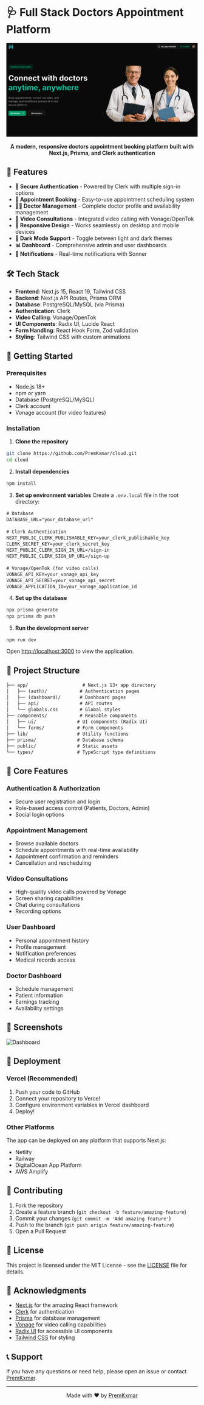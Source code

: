 # 🩺 Full Stack Doctors Appointment Platform

<p align="center">
  <img src="public/hero.png" alt="project-image">
</p>

<p align="center">
  <strong>A modern, responsive doctors appointment booking platform built with Next.js, Prisma, and Clerk authentication</strong>
</p>

## 🌟 Features

- **🔐 Secure Authentication** - Powered by Clerk with multiple sign-in options
- **📅 Appointment Booking** - Easy-to-use appointment scheduling system
- **👨‍⚕️ Doctor Management** - Complete doctor profile and availability management
- **🎥 Video Consultations** - Integrated video calling with Vonage/OpenTok
- **📱 Responsive Design** - Works seamlessly on desktop and mobile devices
- **🌙 Dark Mode Support** - Toggle between light and dark themes
- **📊 Dashboard** - Comprehensive admin and user dashboards
- **🔔 Notifications** - Real-time notifications with Sonner

## 🛠️ Tech Stack

- **Frontend**: Next.js 15, React 19, Tailwind CSS
- **Backend**: Next.js API Routes, Prisma ORM
- **Database**: PostgreSQL/MySQL (via Prisma)
- **Authentication**: Clerk
- **Video Calling**: Vonage/OpenTok
- **UI Components**: Radix UI, Lucide React
- **Form Handling**: React Hook Form, Zod validation
- **Styling**: Tailwind CSS with custom animations

## 🚀 Getting Started

### Prerequisites

- Node.js 18+ 
- npm or yarn
- Database (PostgreSQL/MySQL)
- Clerk account
- Vonage account (for video features)

### Installation

1. **Clone the repository**
```bash
git clone https://github.com/PremKxmar/cloud.git
cd cloud
```

2. **Install dependencies**
```bash
npm install
```

3. **Set up environment variables**
Create a `.env.local` file in the root directory:
```env
# Database
DATABASE_URL="your_database_url"

# Clerk Authentication
NEXT_PUBLIC_CLERK_PUBLISHABLE_KEY=your_clerk_publishable_key
CLERK_SECRET_KEY=your_clerk_secret_key
NEXT_PUBLIC_CLERK_SIGN_IN_URL=/sign-in
NEXT_PUBLIC_CLERK_SIGN_UP_URL=/sign-up

# Vonage/OpenTok (for video calls)
VONAGE_API_KEY=your_vonage_api_key
VONAGE_API_SECRET=your_vonage_api_secret
VONAGE_APPLICATION_ID=your_vonage_application_id
```

4. **Set up the database**
```bash
npx prisma generate
npx prisma db push
```

5. **Run the development server**
```bash
npm run dev
```

Open [http://localhost:3000](http://localhost:3000) to view the application.

## 📁 Project Structure

```
├── app/                    # Next.js 13+ app directory
│   ├── (auth)/            # Authentication pages
│   ├── (dashboard)/       # Dashboard pages
│   ├── api/               # API routes
│   └── globals.css        # Global styles
├── components/            # Reusable components
│   ├── ui/               # UI components (Radix UI)
│   └── forms/            # Form components
├── lib/                  # Utility functions
├── prisma/               # Database schema
├── public/               # Static assets
└── types/                # TypeScript type definitions
```

## 🎯 Core Features

### Authentication & Authorization
- Secure user registration and login
- Role-based access control (Patients, Doctors, Admin)
- Social login options

### Appointment Management
- Browse available doctors
- Schedule appointments with real-time availability
- Appointment confirmation and reminders
- Cancellation and rescheduling

### Video Consultations
- High-quality video calls powered by Vonage
- Screen sharing capabilities
- Chat during consultations
- Recording options

### User Dashboard
- Personal appointment history
- Profile management
- Notification preferences
- Medical records access

### Doctor Dashboard
- Schedule management
- Patient information
- Earnings tracking
- Availability settings

## 📱 Screenshots

![Dashboard](/images/hero.png)

## 🚀 Deployment

### Vercel (Recommended)
1. Push your code to GitHub
2. Connect your repository to Vercel
3. Configure environment variables in Vercel dashboard
4. Deploy!

### Other Platforms
The app can be deployed on any platform that supports Next.js:
- Netlify
- Railway
- DigitalOcean App Platform
- AWS Amplify

## 🤝 Contributing

1. Fork the repository
2. Create a feature branch (`git checkout -b feature/amazing-feature`)
3. Commit your changes (`git commit -m 'Add amazing feature'`)
4. Push to the branch (`git push origin feature/amazing-feature`)
5. Open a Pull Request

## 📝 License

This project is licensed under the MIT License - see the [LICENSE](LICENSE) file for details.

## 🙏 Acknowledgments

- [Next.js](https://nextjs.org/) for the amazing React framework
- [Clerk](https://clerk.com/) for authentication
- [Prisma](https://prisma.io/) for database management
- [Vonage](https://vonage.com/) for video calling capabilities
- [Radix UI](https://radix-ui.com/) for accessible UI components
- [Tailwind CSS](https://tailwindcss.com/) for styling

## 📞 Support

If you have any questions or need help, please open an issue or contact [PremKxmar](https://github.com/PremKxmar).

---

<p align="center">Made with ❤️ by <a href="https://github.com/PremKxmar">PremKxmar</a></p>
